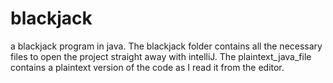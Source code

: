 # blackjack
a blackjack program in java.
The blackjack folder contains all the necessary files to open the project straight away with intelliJ.
The plaintext_java_file contains a plaintext version of the code as I read it from the editor.
